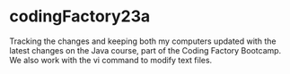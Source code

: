 # codingFactory23a

Tracking the changes and keeping both my computers updated
with the latest changes on the Java course, part of the Coding Factory Bootcamp. We also work with the vi command to modify text files.
